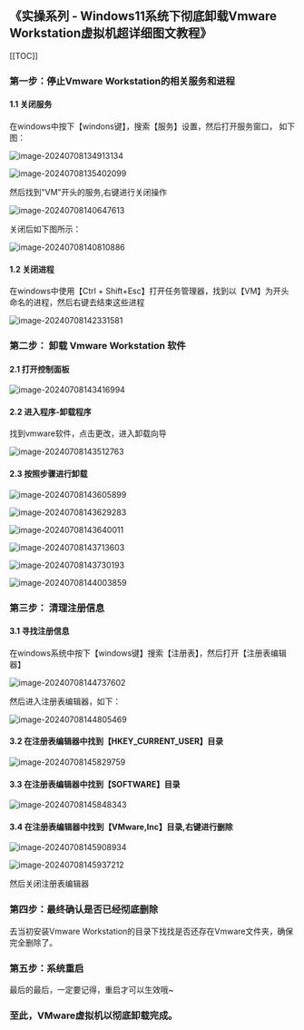 ## 《实操系列 - Windows11系统下彻底卸载Vmware Workstation虚拟机超详细图文教程》

[[TOC]]

### 第一步：停止Vmware Workstation的相关服务和进程

#### 1.1 关闭服务

在windows中按下【windons键】，搜索【服务】设置，然后打开服务窗口， 如下图：

![image-20240708134913134](../../../.vuepress/public/images/image-20240708134913134.png)

![image-20240708135402099](../../../.vuepress/public/images/image-20240708135402099.png)

然后找到"VM"开头的服务,右键进行关闭操作

![image-20240708140647613](../../../.vuepress/public/images/image-20240708140647613.png)

关闭后如下图所示：

![image-20240708140810886](../../../.vuepress/public/images/image-20240708140810886.png)

#### 1.2 关闭进程 

在windows中使用【Ctrl + Shift+Esc】打开任务管理器，找到以【VM】为开头命名的进程，然后右键去结束这些进程

![image-20240708142331581](../../../.vuepress/public/images/image-20240708142331581.png)

### 第二步： 卸载 Vmware Workstation 软件

#### 2.1 打开控制面板

![image-20240708143416994](../../../.vuepress/public/images/image-20240708143416994.png)

#### 2.2 进入程序-卸载程序

找到vmware软件，点击更改，进入卸载向导

![image-20240708143512763](../../../.vuepress/public/images/image-20240708143512763.png)

#### 2.3 按照步骤进行卸载

![image-20240708143605899](../../../.vuepress/public/images/image-20240708143605899.png)

![image-20240708143629283](../../../.vuepress/public/images/image-20240708143629283.png)

![image-20240708143640011](../../../.vuepress/public/images/image-20240708143640011.png)

![image-20240708143713603](../../../.vuepress/public/images/image-20240708143713603.png)

![image-20240708143730193](../../../.vuepress/public/images/image-20240708143730193.png)

![image-20240708144003859](../../../.vuepress/public/images/image-20240708144003859.png)

### 第三步： 清理注册信息

#### 3.1 寻找注册信息

在windows系统中按下【windows键】搜索【注册表】，然后打开【注册表编辑器】

![image-20240708144737602](../../../.vuepress/public/images/image-20240708144737602.png)

然后进入注册表编辑器，如下：

![image-20240708144805469](../../../.vuepress/public/images/image-20240708144805469.png)

#### 3.2 在注册表编辑器中找到【HKEY_CURRENT_USER】目录

![image-20240708145829759](../../../.vuepress/public/images/image-20240708145829759.png)

#### 3.3 在注册表编辑器中找到【SOFTWARE】目录

![image-20240708145848343](../../../.vuepress/public/images/image-20240708145848343.png)

#### 3.4 在注册表编辑器中找到【VMware,Inc】目录,右键进行删除

![image-20240708145908934](../../../.vuepress/public/images/image-20240708145908934.png)

![image-20240708145937212](../../../.vuepress/public/images/image-20240708145937212.png)

然后关闭注册表编辑器

### 第四步：最终确认是否已经彻底删除

去当初安装Vmware Workstation的目录下找找是否还存在Vmware文件夹，确保完全删除了。

### 第五步：系统重启

最后的最后，一定要记得，重启才可以生效哦~

### 至此，VMware虚拟机以彻底卸载完成。

